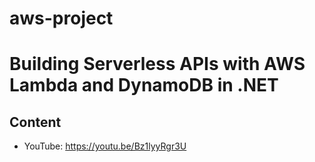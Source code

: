 # aws-project
# Building Serverless APIs with AWS Lambda and DynamoDB in .NET

## Content

-   YouTube: <https://youtu.be/Bz1lyyRgr3U>
